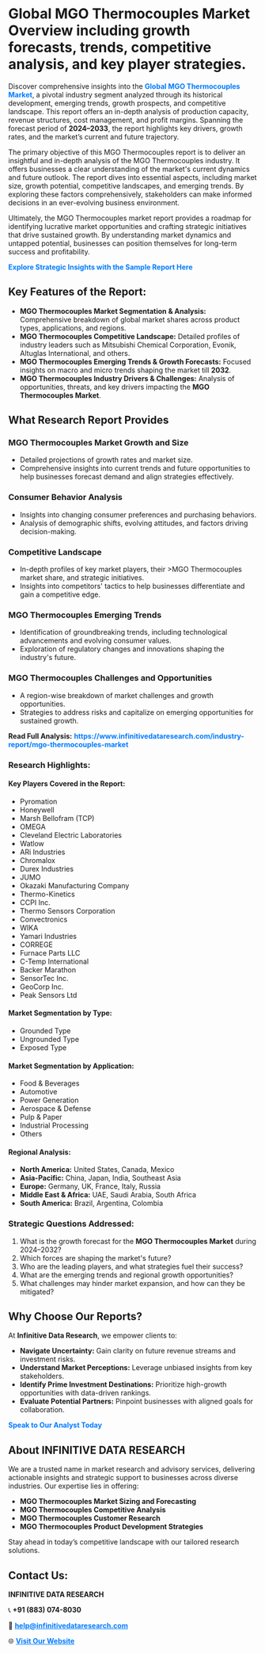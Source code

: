 <h1>Global MGO Thermocouples Market Overview including growth forecasts, trends, competitive analysis, and key player strategies.</h1>
<p>
Discover comprehensive insights into the 
<a href="https://www.infinitivedataresearch.com/industry-report/mgo-thermocouples-market" rel="dofollow" style="color: #007BFF; text-decoration: none;"><strong>Global MGO Thermocouples Market</strong></a>, a pivotal industry segment analyzed through its historical development, emerging trends, growth prospects, and competitive landscape. This report offers an in-depth analysis of production capacity, revenue structures, cost management, and profit margins. Spanning the forecast period of <strong>2024–2033</strong>, the report highlights key drivers, growth rates, and the market’s current and future trajectory.
</p>
<p>
The primary objective of this MGO Thermocouples report is to deliver an insightful and in-depth analysis of the MGO Thermocouples industry. It offers businesses a clear understanding of the market's current dynamics and future outlook. The report dives into essential aspects, including market size, growth potential, competitive landscapes, and emerging trends. By exploring these factors comprehensively, stakeholders can make informed decisions in an ever-evolving business environment.
</p>
<p>
Ultimately, the MGO Thermocouples market report provides a roadmap for identifying lucrative market opportunities and crafting strategic initiatives that drive sustained growth. By understanding market dynamics and untapped potential, businesses can position themselves for long-term success and profitability.
</p>
<p>
<a href="https://www.infinitivedataresearch.com/request-sample/reportId=106457" style="color: #007BFF; text-decoration: none;"><strong>Explore Strategic Insights with the Sample Report Here</strong></a>
</p>

<h2>Key Features of the Report:</h2>
<ul>
<li><strong>MGO Thermocouples Market Segmentation & Analysis:</strong> Comprehensive breakdown of global market shares across product types, applications, and regions.</li>
<li><strong>MGO Thermocouples Competitive Landscape:</strong> Detailed profiles of industry leaders such as Mitsubishi Chemical Corporation, Evonik, Altuglas International, and others.</li>
<li><strong>MGO Thermocouples Emerging Trends & Growth Forecasts:</strong> Focused insights on macro and micro trends shaping the market till <strong>2032</strong>.</li>
<li><strong>MGO Thermocouples Industry Drivers & Challenges:</strong> Analysis of opportunities, threats, and key drivers impacting the <strong>MGO Thermocouples Market</strong>.</li>
</ul>

<h2>What Research Report Provides</h2>
<h3>MGO Thermocouples Market Growth and Size</h3>
<ul>
<li>Detailed projections of growth rates and market size.</li>
<li>Comprehensive insights into current trends and future opportunities to help businesses forecast demand and align strategies effectively.</li>
</ul>

<h3>Consumer Behavior Analysis</h3>
<ul>
<li>Insights into changing consumer preferences and purchasing behaviors.</li>
<li>Analysis of demographic shifts, evolving attitudes, and factors driving decision-making.</li>
</ul>

<h3>Competitive Landscape</h3>
<ul>
<li>In-depth profiles of key market players, their >MGO Thermocouples market share, and strategic initiatives.</li>
<li>Insights into competitors' tactics to help businesses differentiate and gain a competitive edge.</li>
</ul>

<h3>MGO Thermocouples Emerging Trends</h3>
<ul>
<li>Identification of groundbreaking trends, including technological advancements and evolving consumer values.</li>
<li>Exploration of regulatory changes and innovations shaping the industry's future.</li>
</ul>

<h3>MGO Thermocouples Challenges and Opportunities</h3>
<ul>
<li>A region-wise breakdown of market challenges and growth opportunities.</li>
<li>Strategies to address risks and capitalize on emerging opportunities for sustained growth.</li>
</ul>
<p><strong>Read Full Analysis:</strong> <a href="https://www.infinitivedataresearch.com/industry-report/mgo-thermocouples-market" rel="dofollow" style="color: #007BFF; text-decoration: none;"><strong>https://www.infinitivedataresearch.com/industry-report/mgo-thermocouples-market</strong></a></p>
<h3>Research Highlights:</h3>
<h4>Key Players Covered in the Report:</h4>
<ul><li>Pyromation</li><li>Honeywell</li><li>Marsh Bellofram (TCP)</li><li>OMEGA</li><li>Cleveland Electric Laboratories</li><li>Watlow</li><li>ARi Industries</li><li>Chromalox</li><li>Durex Industries</li><li>JUMO</li><li>Okazaki Manufacturing Company</li><li>Thermo-Kinetics</li><li>CCPI Inc.</li><li>Thermo Sensors Corporation</li><li>Convectronics</li><li>WIKA</li><li>Yamari Industries</li><li>CORREGE</li><li>Furnace Parts LLC</li><li>C-Temp International</li><li>Backer Marathon</li><li>SensorTec Inc.</li><li>GeoCorp Inc.</li><li>Peak Sensors Ltd</li></ul>
<h4>Market Segmentation by Type:</h4>
<ul><li>Grounded Type</li><li>Ungrounded Type</li><li>Exposed Type</li></ul>
<h4>Market Segmentation by Application:</h4>
<ul><li>Food &amp; Beverages</li><li>Automotive</li><li>Power Generation</li><li>Aerospace &amp; Defense</li><li>Pulp &amp; Paper</li><li>Industrial Processing</li><li>Others</li></ul>

<h4>Regional Analysis:</h4>
<ul>
<li><strong>North America:</strong> United States, Canada, Mexico</li>
<li><strong>Asia-Pacific:</strong> China, Japan, India, Southeast Asia</li>
<li><strong>Europe:</strong> Germany, UK, France, Italy, Russia</li>
<li><strong>Middle East & Africa:</strong> UAE, Saudi Arabia, South Africa</li>
<li><strong>South America:</strong> Brazil, Argentina, Colombia</li>
</ul>

<h3>Strategic Questions Addressed:</h3>
<ol>
<li>What is the growth forecast for the <strong>MGO Thermocouples Market</strong> during 2024–2032?</li>
<li>Which forces are shaping the market's future?</li>
<li>Who are the leading players, and what strategies fuel their success?</li>
<li>What are the emerging trends and regional growth opportunities?</li>
<li>What challenges may hinder market expansion, and how can they be mitigated?</li>
</ol>

<h2>Why Choose Our Reports?</h2>
<p>At <strong>Infinitive Data Research</strong>, we empower clients to:</p>
<ul>
<li><strong>Navigate Uncertainty:</strong> Gain clarity on future revenue streams and investment risks.</li>
<li><strong>Understand Market Perceptions:</strong> Leverage unbiased insights from key stakeholders.</li>
<li><strong>Identify Prime Investment Destinations:</strong> Prioritize high-growth opportunities with data-driven rankings.</li>
<li><strong>Evaluate Potential Partners:</strong> Pinpoint businesses with aligned goals for collaboration.</li>
</ul>
<p><a href="https://www.infinitivedataresearch.com/industry-report/mgo-thermocouples-market" rel="dofollow" style="color: #007BFF; text-decoration: none;"><strong>Speak to Our Analyst Today</strong></a></p>

<h2>About INFINITIVE DATA RESEARCH</h2>
<p>We are a trusted name in market research and advisory services, delivering actionable insights and strategic support to businesses across diverse industries. Our expertise lies in offering:</p>
<ul>
<li><strong>MGO Thermocouples Market Sizing and Forecasting</strong></li>
<li><strong>MGO Thermocouples Competitive Analysis</strong></li>
<li><strong>MGO Thermocouples Customer Research</strong></li>
<li><strong>MGO Thermocouples Product Development Strategies</strong></li>
</ul>
<p>Stay ahead in today’s competitive landscape with our tailored research solutions.</p>

<h2>Contact Us:</h2>
<p><strong>INFINITIVE DATA RESEARCH</strong></p>
<p>📞 <strong>+91 (883) 074-8030</strong></p>
<p>📧 <strong><a href="mailto:help@infinitivedataresearch.com" style="color: #007BFF;">help@infinitivedataresearch.com</a></strong></p>
<p>🌐 <strong><a href="https://www.infinitivedataresearch.com" rel="dofollow" style="color: #007BFF;">Visit Our Website</a></strong></p>